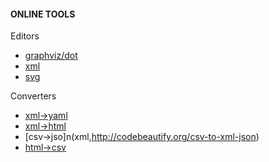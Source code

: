 #### ONLINE TOOLS

Editors

 * [graphviz/dot](http://viz-js.com/)
 * [xml](http://codebeautify.org/online-xml-editor)
 * [svg](https://svg-edit.github.io/svgedit/releases/svg-edit-2.8.1/svg-editor.html)
	
Converters

 * [xml->yaml](http://codebeautify.org/xml-to-yaml)
 * [xml->html](http://codebeautify.org/xml-to-html-converter)
 * [csv->jso]n(xml,http://codebeautify.org/csv-to-xml-json)
 * [html->csv](http://www.convertcsv.com/html-table-to-csv.htm)

